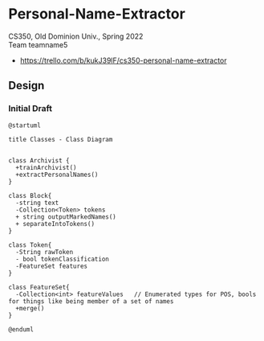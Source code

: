# Personal-Name-Extractor
CS350, Old Dominion Univ., Spring 2022  
Team teamname5  
* https://trello.com/b/kukJ39lF/cs350-personal-name-extractor

## Design

### Initial Draft

```
@startuml

title Classes - Class Diagram


class Archivist {
  +trainArchivist()
  +extractPersonalNames()
}

class Block{
  -string text
  -Collection<Token> tokens
  + string outputMarkedNames()
  + separateIntoTokens()
}

class Token{
  -String rawToken
  - bool tokenClassification
  -FeatureSet features
}

class FeatureSet{
  -Collection<int> featureValues   // Enumerated types for POS, bools for things like being member of a set of names
  +merge() 
}

@enduml
```
